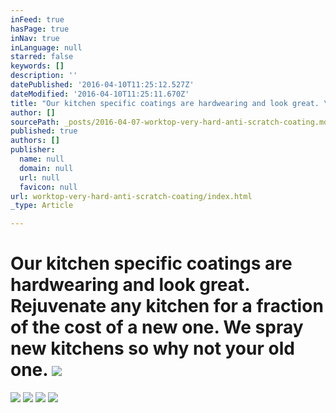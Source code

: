 ```yaml
---
inFeed: true
hasPage: true
inNav: true
inLanguage: null
starred: false
keywords: []
description: ''
datePublished: '2016-04-10T11:25:12.527Z'
dateModified: '2016-04-10T11:25:11.670Z'
title: "Our kitchen specific coatings are hardwearing and look great. \_Rejuvenate any kitchen for a fraction of the cost of a new one. \_We spray new kitchens so why not your old one. \_"
author: []
sourcePath: _posts/2016-04-07-worktop-very-hard-anti-scratch-coating.md
published: true
authors: []
publisher:
  name: null
  domain: null
  url: null
  favicon: null
url: worktop-very-hard-anti-scratch-coating/index.html
_type: Article

---
```

# Our kitchen specific coatings are hardwearing and look great.  Rejuvenate any kitchen for a fraction of the cost of a new one.  We spray new kitchens so why not your old one.  ![](https://the-grid-user-content.s3-us-west-2.amazonaws.com/bfa1b706-0099-4052-8e79-3b9f5ed7c50f.jpg)
![](https://the-grid-user-content.s3-us-west-2.amazonaws.com/2b99d8b4-2120-40b7-af2c-c796b5733cc5.jpg)
![](https://the-grid-user-content.s3-us-west-2.amazonaws.com/83f09500-7273-4a64-a1ad-49f4e3df0d43.jpg)
![](https://the-grid-user-content.s3-us-west-2.amazonaws.com/cab44cfd-d548-4632-ae69-1492474f917b.jpg)
![](https://the-grid-user-content.s3-us-west-2.amazonaws.com/f99d5dd5-cf7e-4ba8-9308-a8c68dfe830b.jpg)